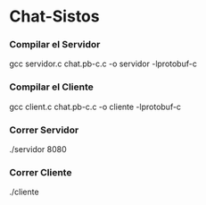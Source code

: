 # Chat-Sistos

### Compilar el Servidor

gcc servidor.c chat.pb-c.c -o servidor -lprotobuf-c

### Compilar el Cliente

gcc client.c chat.pb-c.c -o cliente -lprotobuf-c

### Correr Servidor
./servidor 8080

### Correr Cliente
./cliente


